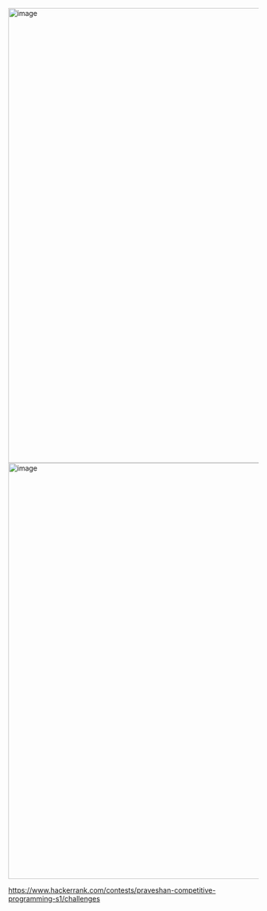 <img width="1901" height="914" alt="image" src="https://github.com/user-attachments/assets/a9dd557f-6eb8-4d13-92bc-dc90c3ba82c8" /> <br>
<img width="1914" height="836" alt="image" src="https://github.com/user-attachments/assets/cfdda37c-9cc8-432d-802c-49be4d3911ae" /> <br>

https://www.hackerrank.com/contests/praveshan-competitive-programming-s1/challenges

